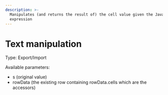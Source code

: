 ```yaml
---
description: >-
  Manipulates (and returns the result of) the cell value given the JavaScript
  expression
---
```


# Text manipulation

Type: Export/Import

Available parameters:

* s (original value)
* rowData (the existing row containing rowData.cells which are the accessors)
